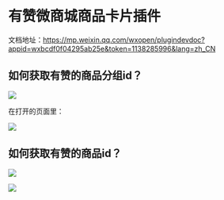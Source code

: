 # 有赞微商城商品卡片插件

文档地址：https://mp.weixin.qq.com/wxopen/plugindevdoc?appid=wxbcdf0f04295ab25e&token=1138285996&lang=zh_CN

## 如何获取有赞的商品分组id？

![](https://img.yzcdn.cn/public_files/2018/07/31/682a9b8eb3eea0b934031049da29837b.png)

在打开的页面里：   

![](https://img.yzcdn.cn/public_files/2018/07/31/45bb15e0168b90a9d25d2042a10e8779.png)

## 如何获取有赞的商品id？

![](https://img.yzcdn.cn/public_files/2018/07/31/85923091c87e064289fce151aa33ae0a.png)

![](https://img.yzcdn.cn/public_files/2018/07/31/3ada13a8a550f641aa380cd39415c6a7.png)
